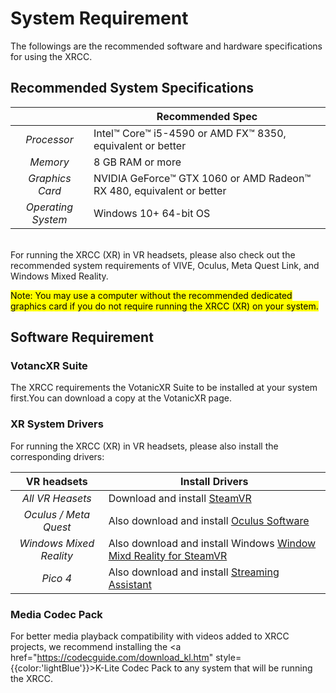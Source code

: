 #   System Requirement

The followings are the recommended software and hardware specifications for using the XRCC.

##  Recommended System Specifications

<table>
    <thead>
        <tr>
            <th></th>
            <th>Recommended Spec</th>
        </tr>
    </thead>
    <tbody>
        <tr>
            <td><center><i>Processor</i></center></td>
            <td>Intel™ Core™ i5-4590 or AMD FX™ 8350, equivalent or better</td>
        </tr>
        <tr>
            <td><center><i>Memory</i></center></td>
            <td>8 GB RAM or more</td>
        </tr>
        <tr>
            <td><center><i>Graphics Card</i></center></td>
            <td>NVIDIA GeForce™ GTX 1060 or AMD Radeon™ RX 480, equivalent or better</td>
        </tr>
        <tr>
            <td><center><i>Operating System</i></center></td>
            <td>Windows 10+ 64-bit OS</td>
        </tr>
    </tbody>
</table>
<br/>
For running the XRCC (XR) in VR headsets, please also check out the recommended system requirements of VIVE, Oculus, Meta Quest Link, and Windows Mixed Reality.

<mark>Note: You may use a computer without the recommended dedicated graphics card if you do not require running the XRCC (XR) on your system.</mark>

##  Software Requirement

### VotancXR Suite
The XRCC requirements the VotanicXR Suite to be installed at your system first.You can download a copy at the VotanicXR page.

### XR System Drivers
For running the XRCC (XR) in VR headsets, please also install the corresponding drivers:
<table>
    <thead>
        <tr>
            <th>VR headsets</th>
            <th>Install Drivers</th>
        </tr>
    </thead>
    <tbody>
        <tr>
            <td><center><i>All VR Heasets </i></center></td>
            <td>Download and install <a href="https://store.steampowered.com/app/250820/SteamVR/" style={{color:'lightBlue'}}>SteamVR</a></td>
        </tr>
        <tr>
            <td><center><i>Oculus / Meta Quest</i></center></td>
            <td>Also download and install <a href="https://www.meta.com/quest/setup/" style={{color:'lightBlue'}}>Oculus Software</a></td>
        </tr>
        <tr>
            <td><center><i>Windows Mixed Reality</i></center></td>
            <td>Also download and install Windows <a href="https://store.steampowered.com/app/719950/Windows_Mixed_Reality_for_SteamVR/" style={{color:'lightBlue'}}>Window Mixd Reality for SteamVR</a></td>
        </tr>
        <tr>
            <td><center><i>Pico 4</i></center></td>
            <td>Also download and install <a href="https://www.picoxr.com/global/software/pico-link" style={{color:'lightBlue'}}>Streaming Assistant</a></td>
        </tr>
    </tbody>
</table>

### Media Codec Pack

For better media playback compatibility with videos added to XRCC projects, we recommend installing the <a href="https://codecguide.com/download_kl.htm" style={{color:'lightBlue'}}>K-Lite Codec Pack</a> to any system that will be running the XRCC.